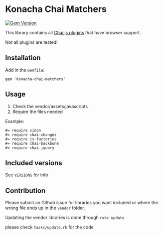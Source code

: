Konacha Chai Matchers
=====================

[![Gem Version](https://fury-badge.herokuapp.com/rb/konacha-chai-matchers.png)](http://badge.fury.io/rb/konacha-chai-matchers)

This library contains all [Chai.js plugins](http://chaijs.com/plugins)
that have browser support.

Not all plugins are tested!

Installation
------------

Add in the `Gemfile`:

    gem 'konacha-chai-matchers'


Usage
-----

1. Check the vendor/assets/javascripts
2. Require the files needed

Example:

    #= require sinon
    #= require chai-changes
    #= require js-factories
    #= require chai-backbone
    #= require chai-jquery

Included versions
-----------------

See `VERSIONS` for info

Contribution
------------

Please submit an Github issue for libraries you want included or where the wrong file ends up in the `vendor` folder.

Updating the vendor libraries is done through `rake update`

please check `tasks/update.rb` for the code

